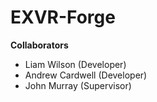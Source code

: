 # EXVR-Forge

__Collaborators__
* Liam Wilson (Developer)
* Andrew Cardwell (Developer)
* John Murray (Supervisor)
